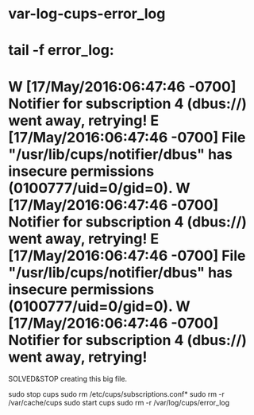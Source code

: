 # var-log-cups-error_log

tail -f error_log:
================================================================================================================
W [17/May/2016:06:47:46 -0700] Notifier for subscription 4 (dbus://) went away, retrying!
E [17/May/2016:06:47:46 -0700] File "/usr/lib/cups/notifier/dbus" has insecure permissions (0100777/uid=0/gid=0).
W [17/May/2016:06:47:46 -0700] Notifier for subscription 4 (dbus://) went away, retrying!
E [17/May/2016:06:47:46 -0700] File "/usr/lib/cups/notifier/dbus" has insecure permissions (0100777/uid=0/gid=0).
W [17/May/2016:06:47:46 -0700] Notifier for subscription 4 (dbus://) went away, retrying!
================================================================================================================

SOLVED&STOP creating this big file. 


sudo stop cups
sudo rm /etc/cups/subscriptions.conf*
sudo rm -r /var/cache/cups
sudo start cups
sudo rm -r /var/log/cups/error_log
